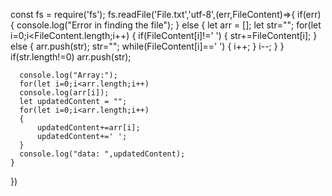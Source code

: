 <!-- ## File cleaner
Read a file, remove all the extra spaces and write it back to the same file. -->

<!-- For example, if the file input was
```
hello     world    my    name   is       raman
```

After the program runs, the output should be

```
hello world my name is raman
``` -->
const fs = require('fs');
fs.readFile('File.txt','utf-8',(err,FileContent)=>{
    if(err)
    {
        console.log("Error in finding the file");
    }
    else
    {
      let arr = [];
      let str="";
      for(let i=0;i<FileContent.length;i++)
      {
         if(FileContent[i]!=' ')
         {
          str+=FileContent[i];
         }
         else
         {
            arr.push(str);
            str="";
            while(FileContent[i]==' ')
            {
              i++;
            }
            i--;
         }
      }
      if(str.length!=0)
      arr.push(str);

      console.log("Array:");
      for(let i=0;i<arr.length;i++)
      console.log(arr[i]);
      let updatedContent = "";
      for(let i=0;i<arr.length;i++)
      {
          updatedContent+=arr[i];
          updatedContent+=' ';
      }
      console.log("data: ",updatedContent);
    }
})


